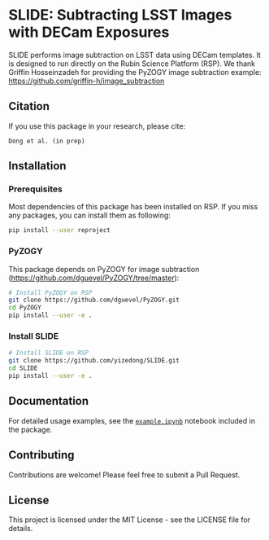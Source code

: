 # SLIDE: Subtracting LSST Images with DECam Exposures

SLIDE performs image subtraction on LSST data using DECam templates. It is designed to run directly on the Rubin Science Platform (RSP).
We thank Griffin Hosseinzadeh for providing the PyZOGY image subtraction example: https://github.com/griffin-h/image_subtraction

## Citation

If you use this package in your research, please cite:

```
Dong et al. (in prep)
```

## Installation

### Prerequisites

Most dependencies of this package has been installed on RSP. If you miss any packages, you can install them as following:

```bash
pip install --user reproject
```

### PyZOGY

This package depends on PyZOGY for image subtraction (https://github.com/dguevel/PyZOGY/tree/master):

```bash
# Install PyZOGY on RSP
git clone https://github.com/dguevel/PyZOGY.git
cd PyZOGY
pip install --user -e .
```

### Install SLIDE

```bash
# Install SLIDE on RSP
git clone https://github.com/yizedong/SLIDE.git
cd SLIDE
pip install --user -e .
```

## Documentation

For detailed usage examples, see the [`example.ipynb`](https://github.com/yizedong/SLIDE/blob/main/example.ipynb) notebook included in the package.

## Contributing

Contributions are welcome! Please feel free to submit a Pull Request.

## License

This project is licensed under the MIT License - see the LICENSE file for details.
